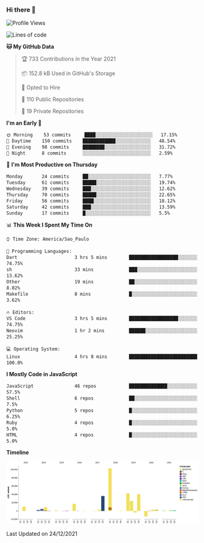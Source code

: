 ### Hi there 👋

<!--START_SECTION:waka-->
![Profile Views](http://img.shields.io/badge/Profile%20Views-0-blue)

![Lines of code](https://img.shields.io/badge/From%20Hello%20World%20I%27ve%20Written-293%20Thousand%20lines%20of%20code-blue)

**🐱 My GitHub Data** 

> 🏆 733 Contributions in the Year 2021
 > 
> 📦 152.8 kB Used in GitHub's Storage 
 > 
> 💼 Opted to Hire
 > 
> 📜 110 Public Repositories 
 > 
> 🔑 19 Private Repositories  
 > 
**I'm an Early 🐤** 

```text
🌞 Morning    53 commits     ████░░░░░░░░░░░░░░░░░░░░░   17.15% 
🌆 Daytime    150 commits    ████████████░░░░░░░░░░░░░   48.54% 
🌃 Evening    98 commits     ████████░░░░░░░░░░░░░░░░░   31.72% 
🌙 Night      8 commits      ░░░░░░░░░░░░░░░░░░░░░░░░░   2.59%

```
📅 **I'm Most Productive on Thursday** 

```text
Monday       24 commits     ██░░░░░░░░░░░░░░░░░░░░░░░   7.77% 
Tuesday      61 commits     █████░░░░░░░░░░░░░░░░░░░░   19.74% 
Wednesday    39 commits     ███░░░░░░░░░░░░░░░░░░░░░░   12.62% 
Thursday     70 commits     █████░░░░░░░░░░░░░░░░░░░░   22.65% 
Friday       56 commits     ████░░░░░░░░░░░░░░░░░░░░░   18.12% 
Saturday     42 commits     ███░░░░░░░░░░░░░░░░░░░░░░   13.59% 
Sunday       17 commits     █░░░░░░░░░░░░░░░░░░░░░░░░   5.5%

```


📊 **This Week I Spent My Time On** 

```text
⌚︎ Time Zone: America/Sao_Paulo

💬 Programming Languages: 
Dart                     3 hrs 5 mins        ██████████████████░░░░░░░   74.75% 
sh                       33 mins             ███░░░░░░░░░░░░░░░░░░░░░░   13.62% 
Other                    19 mins             ██░░░░░░░░░░░░░░░░░░░░░░░   8.02% 
Makefile                 8 mins              █░░░░░░░░░░░░░░░░░░░░░░░░   3.62%

🔥 Editors: 
VS Code                  3 hrs 5 mins        ██████████████████░░░░░░░   74.75% 
Neovim                   1 hr 2 mins         ██████░░░░░░░░░░░░░░░░░░░   25.25%

💻 Operating System: 
Linux                    4 hrs 8 mins        █████████████████████████   100.0%

```

**I Mostly Code in JavaScript** 

```text
JavaScript               46 repos            ██████████████░░░░░░░░░░░   57.5% 
Shell                    6 repos             ██░░░░░░░░░░░░░░░░░░░░░░░   7.5% 
Python                   5 repos             █░░░░░░░░░░░░░░░░░░░░░░░░   6.25% 
Ruby                     4 repos             █░░░░░░░░░░░░░░░░░░░░░░░░   5.0% 
HTML                     4 repos             █░░░░░░░░░░░░░░░░░░░░░░░░   5.0%

```


**Timeline**

![Chart not found](https://raw.githubusercontent.com/jampow/jampow/master/charts/bar_graph.png) 


 Last Updated on 24/12/2021
<!--END_SECTION:waka-->
